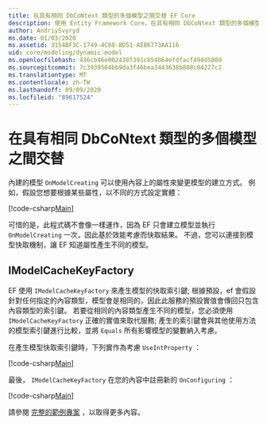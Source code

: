 ```yaml
---
title: 在具有相同 DbCoNtext 類型的多個模型之間交替 EF Core
description: 使用 Entity Framework Core，在具有相同 DbCoNtext 類型的多個模型之間交替
author: AndriySvyryd
ms.date: 01/03/2020
ms.assetid: 3154BF3C-1749-4C60-8D51-AE86773AA116
uid: core/modeling/dynamic-model
ms.openlocfilehash: 436cb46e002438f391c654b64efdfacf494d580d
ms.sourcegitcommit: 7c3939504bb9da3f46bea3443638b808c04227c2
ms.translationtype: MT
ms.contentlocale: zh-TW
ms.lasthandoff: 09/09/2020
ms.locfileid: "89617524"
---
```

# <a name="alternating-between-multiple-models-with-the-same-dbcontext-type"></a>在具有相同 DbCoNtext 類型的多個模型之間交替

內建的模型 `OnModelCreating` 可以使用內容上的屬性來變更模型的建立方式。 例如，假設您想要根據某些屬性，以不同的方式設定實體：

[!code-csharp[Main](../../../samples/core/Modeling/DynamicModel/DynamicContext.cs?name=OnModelCreating)]

可惜的是，此程式碼不會像一樣運作，因為 EF 只會建立模型並執行 `OnModelCreating` 一次，因此基於效能考慮而快取結果。 不過，您可以連接到模型快取機制，讓 EF 知道屬性產生不同的模型。

## <a name="imodelcachekeyfactory"></a>IModelCacheKeyFactory

EF 使用 `IModelCacheKeyFactory` 來產生模型的快取索引鍵; 根據預設，ef 會假設針對任何指定的內容類型，模型會是相同的，因此此服務的預設實值會傳回只包含內容類型的索引鍵。 若要從相同的內容類型產生不同的模型，您必須使用 `IModelCacheKeyFactory` 正確的實值來取代服務; 產生的索引鍵會與其他使用方法的模型索引鍵進行比較，並將 `Equals` 所有影響模型的變數納入考慮。

在產生模型快取索引鍵時，下列實作為考慮 `UseIntProperty` ：

[!code-csharp[Main](../../../samples/core/Modeling/DynamicModel/DynamicModelCacheKeyFactory.cs?name=DynamicModel)]

最後， `IModelCacheKeyFactory` 在您的內容中註冊新的 `OnConfiguring` ：

[!code-csharp[Main](../../../samples/core/Modeling/DynamicModel/DynamicContext.cs?name=OnConfiguring)]

請參閱 [完整的範例專案](https://github.com/dotnet/EntityFramework.Docs/tree/master/samples/core/Modeling/DynamicModel) ，以取得更多內容。
